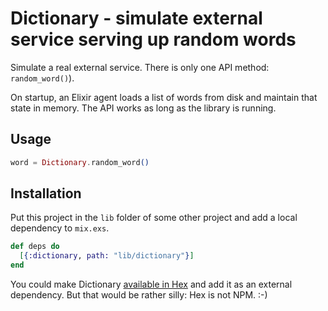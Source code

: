 # Dictionary - simulate external service serving up random words

Simulate a real external service. There is only one API method: `random_word()`). 

On startup, an Elixir agent loads a list of words from disk and maintain that state in memory. The API works as long as the library is running.

## Usage

```elixir
word = Dictionary.random_word()
```

## Installation

Put this project in the `lib` folder of some other project and add a local dependency to `mix.exs`.

```elixir
def deps do
  [{:dictionary, path: "lib/dictionary"}]
end
```

You could make Dictionary [available in Hex](https://hex.pm/docs/publish) and add it as an external dependency. But that would be rather silly: Hex is not NPM. :-)


